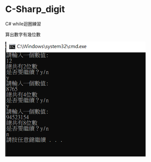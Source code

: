 # C-Sharp_digit
C# while迴圈練習

算出數字有幾位數

![alt text](https://raw.githubusercontent.com/WonChang05/C-Sharp_digit/master/digit.png)
